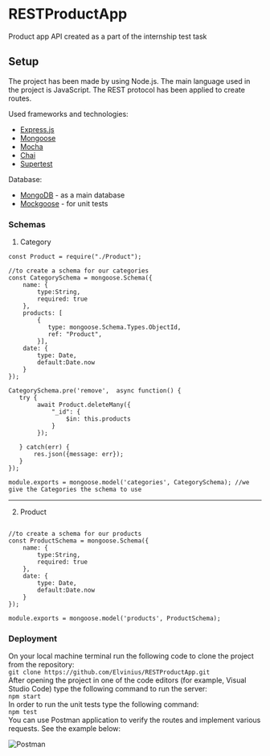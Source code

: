 # RESTProductApp
Product app API created as a part of the internship test task 

## Setup
The project has been made by using Node.js. The main language used in the project is JavaScript. The REST protocol has been applied to create routes. <br>

Used frameworks and technologies:
* [Express.js](https://expressjs.com/)
* [Mongoose](https://mongoosejs.com/)
* [Mocha](https://www.npmjs.com/package/mocha)
* [Chai](https://www.chaijs.com/)
* [Supertest](https://www.npmjs.com/package/supertest)

Database:
* [MongoDB](https://www.mongodb.com/) - as a main database
* [Mockgoose](https://www.npmjs.com/package/mockgoose) - for unit tests

### Schemas 

1. Category

```const mongoose = require("mongoose");
const Product = require("./Product");

//to create a schema for our categories
const CategorySchema = mongoose.Schema({
    name: {
        type:String,
        required: true
    },
    products: [
        {
           type: mongoose.Schema.Types.ObjectId,
           ref: "Product",
        }],
    date: {
        type: Date,
        default:Date.now
    }
});

CategorySchema.pre('remove',  async function() {
   try {
        await Product.deleteMany({
            "_id": {
                $in: this.products
            }
        });
    
   } catch(err) {
       res.json({message: err});
   }
});

module.exports = mongoose.model('categories', CategorySchema); //we give the Categories the schema to use 
```
---
2. Product
```const mongoose = require("mongoose");

//to create a schema for our products
const ProductSchema = mongoose.Schema({
    name: {
        type:String,
        required: true
    },
    date: {
        type: Date,
        default:Date.now
    }
});

module.exports = mongoose.model('products', ProductSchema); 
```

### Deployment

On your local machine terminal run the following code to clone the project from the repository: <br>
```git clone https://github.com/Elvinius/RESTProductApp.git``` <br>
After opening the project in one of the code editors (for example, Visual Studio Code) type the following command to run the server:<br>
```npm start``` <br>
In order to run the unit tests type the following command: <br>
```npm test``` <br>
You can use Postman application to verify the routes and implement various requests. See the example below: <br>


![Postman](postman.png)
